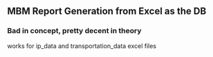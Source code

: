 ## MBM Report Generation from Excel as the DB
### Bad in concept, pretty decent in theory

works for ip_data and transportation_data excel files